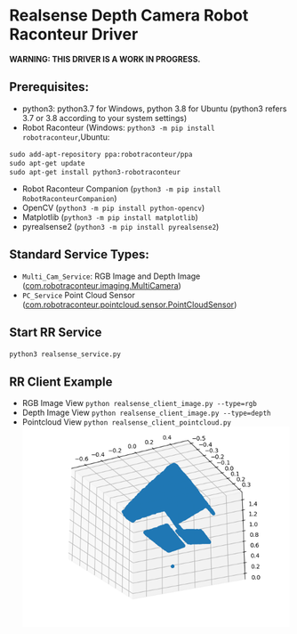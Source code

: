 # Realsense Depth Camera Robot Raconteur Driver

**WARNING: THIS DRIVER IS A WORK IN PROGRESS.**

## Prerequisites:
* python3: python3.7 for Windows, python 3.8 for Ubuntu (python3 refers 3.7 or 3.8 according to your system settings)
* Robot Raconteur (Windows: `python3 -m pip install robotraconteur`,Ubuntu:
 ```
sudo add-apt-repository ppa:robotraconteur/ppa
sudo apt-get update
sudo apt-get install python3-robotraconteur
```

* Robot Raconteur Companion (`python3 -m pip install RobotRaconteurCompanion`)
* OpenCV (`python3 -m pip install python-opencv`)
* Matplotlib (`python3 -m pip install matplotlib`)
* pyrealsense2 (`python3 -m pip install pyrealsense2`)

## Standard Service Types:
* `Multi_Cam_Service`:
RGB Image and Depth Image
([com.robotraconteur.imaging.MultiCamera](https://github.com/robotraconteur/robotraconteur_standard_robdef/blob/942d4f094eb5f686ce86188547a6b470192e045b/group1/com.robotraconteur.imaging.robdef#L90))
* `PC_Service`
Point Cloud Sensor
([com.robotraconteur.pointcloud.sensor.PointCloudSensor](https://github.com/robotraconteur/robotraconteur_standard_robdef/blob/master/group1/com.robotraconteur.pointcloud.sensor.robdef#L47))
## Start RR Service
`python3 realsense_service.py`


## RR Client Example
* RGB Image View
`python realsense_client_image.py --type=rgb`
* Depth Image View
`python realsense_client_image.py --type=depth`
* Pointcloud View
`python realsense_client_pointcloud.py`
![Pointcloud_view](docs/figures/pointcloud_view.png)
